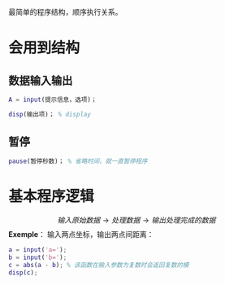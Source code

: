 最简单的程序结构，顺序执行关系。
# 会用到结构
## 数据输入输出
```matlab
A = input(提示信息，选项)；
```

```matlab
disp(输出项)； % display
```
## 暂停
```matlab
pause(暂停秒数)； % 省略时间，就一直暂停程序 
```

# 基本程序逻辑
$$
输入原始数据 \longrightarrow 处理数据 \longrightarrow 输出处理完成的数据
$$
**Exemple**：
输入两点坐标，输出两点间距离：
```matlab
a = input('a=');
b = input('b=');
c = abs(a - b); % 该函数在输入参数为复数时会返回复数的模
disp(c);
```